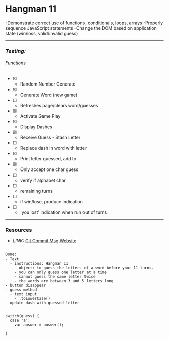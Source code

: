 # __Hangman 11__

-Demonstrate correct use of functions, conditionals, loops, arrays
-Properly sequence JavaScript statements
-Change the DOM based on application state (win/loss, valid/invalid guess)

****

### _**Testing:**_

###### Functions
- [x] - Random Number Generate
- [x] - Generate Word (new game)
- [ ] - Refreshes page/clears word/guesses
- [x] - Activate Game Play
- [x] - Display Dashes
- [x] - Receive Guess - Stash Letter
- [ ] - Replace dash in word with letter
- [x] - Print letter guessed, add to
- [x] - Only accept one char guess
- [ ] - verify if alphabet char
- [ ] - remaining turns
- [ ] - if win/lose, produce indication
- [ ] - 'you lost' indication when run out of turns

*****

### __Resources__
- _LINK:_ [Git Commit Msg Website](https://karma-runner.github.io/1.0/dev/git-commit-msg.html)

```

Done:
- Text
  - instructions: Hangman 11
    - object: to guess the letters of a word before your 11 turns.
    - you can only guess one letter at a time
    - cannot guess the same letter twice
    - the words are between 3 and 5 letters long
- button disappear
- guess method
  - text input
    - .toLowerCase()
- update dash with guessed letter


switch(guess) {
  case 'a':
    var answer = answer();

}

